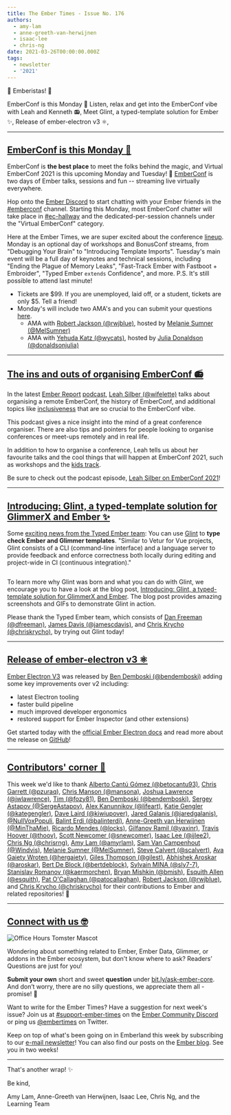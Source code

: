 ```yaml
---
title: The Ember Times - Issue No. 176
authors:
  - amy-lam
  - anne-greeth-van-herwijnen
  - isaac-lee
  - chris-ng
date: 2021-03-26T00:00:00.000Z
tags:
  - newsletter
  - '2021'
---
```


👋 Emberistas! 🐹

EmberConf is this Monday 🎉
Listen, relax and get into the EmberConf vibe with Leah and Kenneth 📻,
Meet Glint, a typed-template solution for Ember ✨,
Release of ember-electron v3 ⚛️,

---

## [EmberConf is this Monday 🎉](https://emberconf.com/)

EmberConf is **the best place** to meet the folks behind the magic, and Virtual EmberConf 2021 is this upcoming Monday and Tuesday! 🙌 [EmberConf](https://emberconf.com/) is two days of Ember talks, sessions and fun -- streaming live virtually everywhere.

Hop onto the [Ember Discord](https://discord.gg/emberjs) to start chatting with your Ember friends in the [#emberconf](https://discord.com/channels/480462759797063690/480502413917421570) channel. Starting this Monday, most EmberConf chatter will take place in [#ec-hallway](https://discord.com/channels/480462759797063690/824756378814906435) and the dedicated-per-session channels under the "Virtual EmberConf" category.

Here at the Ember Times, we are super excited about the conference [lineup](https://emberconf.com/schedule/). Monday is an optional day of workshops and BonusConf streams, from "Debugging Your Brain" to "Introducing Template Imports". Tuesday's main event will be a full day of keynotes and technical sessions, including "Ending the Plague of Memory Leaks", "Fast-Track Ember with Fastboot + Embroider", "Typed Ember `extends` Confidence", and more. P.S. It's still possible to attend last minute!

* Tickets are $99. If you are unemployed, laid off, or a student, tickets are only $5. Tell a friend!
* Monday's will include two AMA's and you can submit your questions [here](https://tilde.wufoo.com/forms/emberconf-2021-ama-questions/).
    * AMA with [Robert Jackson (@rwjblue)](https://github.com/rwjblue), hosted by [Melanie Sumner (@MelSumner)](https://github.com/melsumner)
    * AMA with [Yehuda Katz (@wycats)](https://github.com/wycats), hosted by [Julia Donaldson (@donaldsonjulia)](https://github.com/donaldsonjulia)

---

## [The ins and outs of organising EmberConf 📻](https://audio.ember.report/1680877/8115211-003-leah-silber-on-emberconf-2021)

In the latest [Ember Report](https://twitter.com/EmberReport) [podcast](https://audio.ember.report/1680877/8115211-003-leah-silber-on-emberconf-2021), [Leah Silber (@wifelette)](https://twitter.com/wifelette) talks about organising a remote EmberConf, the history of EmberConf, and additional topics like [inclusiveness](https://emberconf.com/about/inclusiveness-at-emberconf) that are so crucial to the EmberConf vibe.

This podcast gives a nice insight into the mind of a great conference organiser. There are also tips and pointers for people looking to organise conferences or meet-ups remotely and in real life.

In addition to how to organise a conference, Leah tells us about her favourite talks and the cool things that will happen at EmberConf 2021, such as workshops and the [kids track](https://emberconf.com/kids).

Be sure to check out the podcast episode, [Leah Silber on EmberConf 2021](https://audio.ember.report/1680877/8115211-003-leah-silber-on-emberconf-2021)!

---

## [Introducing: Glint, a typed-template solution for GlimmerX and Ember ✨](https://www.salsify.com/blog/engineering/introducing-glint-a-typed-template-solution-for-glimmerx-and-ember)

Some [exciting news from the Typed Ember team](https://twitter.com/__dfreeman/status/1374765841158434816): You can use [Glint](https://github.com/typed-ember/glint) to **type check Ember and Glimmer templates**. "Similar to Vetur for Vue projects, Glint consists of a CLI (command-line interface) and a language server to provide feedback and enforce correctness both locally during editing and project-wide in CI (continuous integration)."

<img alt="" role="presentation" src="/images/blog/2020-03-26/glint-featured.png" />

To learn more why Glint was born and what you can do with Glint, we encourage you to have a look at the blog post, [Introducing: Glint, a typed-template solution for GlimmerX and Ember](https://www.salsify.com/blog/engineering/introducing-glint-a-typed-template-solution-for-glimmerx-and-ember). The blog post provides amazing screenshots and GIFs to demonstrate Glint in action.

Please thank the Typed Ember team, which consists of [Dan Freeman (@dfreeman)](https://github.com/dfreeman), [James Davis (@jamescdavis)](https://github.com/jamescdavis), and [Chris Krycho (@chriskrycho)](https://github.com/chriskrycho), by trying out Glint today!

---

## [Release of ember-electron v3 ⚛️](https://twitter.com/bendemboski/status/1370905222336286721)

[Ember Electron V3](https://github.com/adopted-ember-addons/ember-electron/releases/tag/v3.0.0) was released by [Ben Demboski (@bendemboski)](https://github.com/bendemboski) adding some key improvements over v2 including:

* latest Electron tooling
* faster build pipeline
* much improved developer ergonomics
* restored support for Ember Inspector (and other extensions)

Get started today with the [official Ember Electron docs](https://ember-electron.js.org/) and read more about the release on [GitHub](https://github.com/adopted-ember-addons/ember-electron/releases/tag/v3.0.0)!

---

## [Contributors' corner 👏](https://guides.emberjs.com/release/contributing/repositories/)

<p>This week we'd like to thank <a href="https://github.com/betocantu93" rel="noopener noreferrer" target="_blank">Alberto Cantú Gómez (@betocantu93)</a>, <a href="https://github.com/pzuraq" rel="noopener noreferrer" target="_blank">Chris Garrett (@pzuraq)</a>, <a href="https://github.com/mansona" rel="noopener noreferrer" target="_blank">Chris Manson (@mansona)</a>, <a href="https://github.com/jwlawrence" rel="noopener noreferrer" target="_blank">Joshua Lawrence (@jwlawrence)</a>, <a href="https://github.com/fozy81" rel="noopener noreferrer" target="_blank">Tim (@fozy81)</a>, <a href="https://github.com/bendemboski" rel="noopener noreferrer" target="_blank">Ben Demboski (@bendemboski)</a>, <a href="https://github.com/SergeAstapov" rel="noopener noreferrer" target="_blank">Sergey Astapov (@SergeAstapov)</a>, <a href="https://github.com/lifeart" rel="noopener noreferrer" target="_blank">Alex Kanunnikov (@lifeart)</a>, <a href="https://github.com/kategengler" rel="noopener noreferrer" target="_blank">Katie Gengler (@kategengler)</a>, <a href="https://github.com/kiwiupover" rel="noopener noreferrer" target="_blank">Dave Laird (@kiwiupover)</a>, <a href="https://github.com/jaredgalanis" rel="noopener noreferrer" target="_blank">Jared Galanis (@jaredgalanis)</a>, <a href="https://github.com/NullVoxPopuli" rel="noopener noreferrer" target="_blank">@NullVoxPopuli</a>, <a href="https://github.com/balinterdi" rel="noopener noreferrer" target="_blank">Balint Erdi (@balinterdi)</a>, <a href="https://github.com/MinThaMie" rel="noopener noreferrer" target="_blank">Anne-Greeth van Herwijnen (@MinThaMie)</a>, <a href="https://github.com/locks" rel="noopener noreferrer" target="_blank">Ricardo Mendes (@locks)</a>, <a href="https://github.com/yaxinr" rel="noopener noreferrer" target="_blank">Gilfanov Ramil (@yaxinr)</a>, <a href="https://github.com/thoov" rel="noopener noreferrer" target="_blank">Travis Hoover (@thoov)</a>, <a href="https://github.com/snewcomer" rel="noopener noreferrer" target="_blank">Scott Newcomer (@snewcomer)</a>, <a href="https://github.com/ijlee2" rel="noopener noreferrer" target="_blank">Isaac Lee (@ijlee2)</a>, <a href="https://github.com/chrisrng" rel="noopener noreferrer" target="_blank">Chris Ng (@chrisrng)</a>, <a href="https://github.com/amyrlam" rel="noopener noreferrer" target="_blank">Amy Lam (@amyrlam)</a>, <a href="https://github.com/Windvis" rel="noopener noreferrer" target="_blank">Sam Van Campenhout (@Windvis)</a>, <a href="https://github.com/MelSumner" rel="noopener noreferrer" target="_blank">Melanie Sumner (@MelSumner)</a>, <a href="https://github.com/scalvert" rel="noopener noreferrer" target="_blank">Steve Calvert (@scalvert)</a>, <a href="https://github.com/hergaiety" rel="noopener noreferrer" target="_blank">Ava Gaiety Wroten (@hergaiety)</a>, <a href="https://github.com/gilest" rel="noopener noreferrer" target="_blank">Giles Thompson (@gilest)</a>, <a href="https://github.com/aroskar" rel="noopener noreferrer" target="_blank">Abhishek Aroskar (@aroskar)</a>, <a href="https://github.com/bertdeblock" rel="noopener noreferrer" target="_blank">Bert De Block (@bertdeblock)</a>, <a href="https://github.com/sly7-7" rel="noopener noreferrer" target="_blank">Sylvain MINA (@sly7-7)</a>, <a href="https://github.com/kaermorchen" rel="noopener noreferrer" target="_blank">Stanislav Romanov (@kaermorchen)</a>, <a href="https://github.com/bmish" rel="noopener noreferrer" target="_blank">Bryan Mishkin (@bmish)</a>, <a href="https://github.com/esquith" rel="noopener noreferrer" target="_blank">Esquith Allen (@esquith)</a>, <a href="https://github.com/patocallaghan" rel="noopener noreferrer" target="_blank">Pat O'Callaghan (@patocallaghan)</a>, <a href="https://github.com/rwjblue" rel="noopener noreferrer" target="_blank">Robert Jackson (@rwjblue)</a>, and <a href="https://github.com/chriskrycho" rel="noopener noreferrer" target="_blank">Chris Krycho (@chriskrycho)</a> for their contributions to Ember and related repositories! 💖</p>

---

## [Connect with us 🤓](https://docs.google.com/forms/d/e/1FAIpQLScqu7Lw_9cIkRtAiXKitgkAo4xX_pV1pdCfMJgIr6Py1V-9Og/viewform)

<div class="blog-row">
  <img class="float-right small transparent padded" alt="Office Hours Tomster Mascot" title="Readers' Questions" src="/images/tomsters/officehours.png" />

  <p>Wondering about something related to Ember, Ember Data, Glimmer, or addons in the Ember ecosystem, but don't know where to ask? Readers’ Questions are just for you!</p>

  <p><strong>Submit your own</strong> short and sweet <strong>question</strong> under <a href="https://bit.ly/ask-ember-core" target="rq">bit.ly/ask-ember-core</a>. And don’t worry, there are no silly questions, we appreciate them all - promise! 🤞</p>

  <p>Want to write for the Ember Times? Have a suggestion for next week's issue? Join us at <a href="https://discordapp.com/channels/480462759797063690/485450546887786506">#support-ember-times</a> on the <a href="https://discord.gg/emberjs">Ember Community Discord</a> or ping us <a href="https://twitter.com/embertimes">@embertimes</a> on Twitter.</p>

  <p>Keep on top of what's been going on in Emberland this week by subscribing to our <a href="https://embertimes.substack.com/">e-mail newsletter</a>! You can also find our posts on the <a href="https://blog.emberjs.com/tag/newsletter">Ember blog</a>. See you in two weeks!</p>
</div>

---

That's another wrap! ✨

Be kind,

Amy Lam, Anne-Greeth van Herwijnen, Isaac Lee, Chris Ng, and the Learning Team
